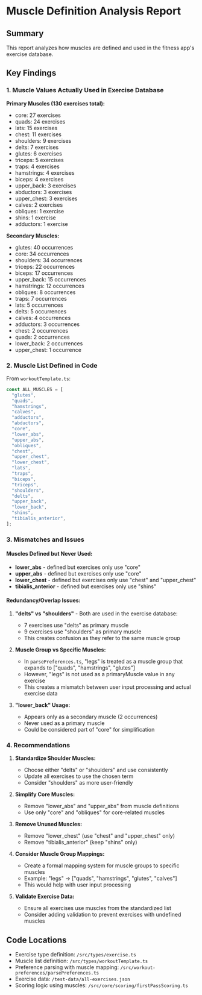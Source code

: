 # Muscle Definition Analysis Report

## Summary

This report analyzes how muscles are defined and used in the fitness app's exercise database.

## Key Findings

### 1. Muscle Values Actually Used in Exercise Database

**Primary Muscles (130 exercises total):**

- core: 27 exercises
- quads: 24 exercises
- lats: 15 exercises
- chest: 11 exercises
- shoulders: 9 exercises
- delts: 7 exercises
- glutes: 6 exercises
- triceps: 5 exercises
- traps: 4 exercises
- hamstrings: 4 exercises
- biceps: 4 exercises
- upper_back: 3 exercises
- abductors: 3 exercises
- upper_chest: 3 exercises
- calves: 2 exercises
- obliques: 1 exercise
- shins: 1 exercise
- adductors: 1 exercise

**Secondary Muscles:**

- glutes: 40 occurrences
- core: 34 occurrences
- shoulders: 34 occurrences
- triceps: 22 occurrences
- biceps: 17 occurrences
- upper_back: 15 occurrences
- hamstrings: 12 occurrences
- obliques: 8 occurrences
- traps: 7 occurrences
- lats: 5 occurrences
- delts: 5 occurrences
- calves: 4 occurrences
- adductors: 3 occurrences
- chest: 2 occurrences
- quads: 2 occurrences
- lower_back: 2 occurrences
- upper_chest: 1 occurrence

### 2. Muscle List Defined in Code

From `workoutTemplate.ts`:

```typescript
const ALL_MUSCLES = [
  "glutes",
  "quads",
  "hamstrings",
  "calves",
  "adductors",
  "abductors",
  "core",
  "lower_abs",
  "upper_abs",
  "obliques",
  "chest",
  "upper_chest",
  "lower_chest",
  "lats",
  "traps",
  "biceps",
  "triceps",
  "shoulders",
  "delts",
  "upper_back",
  "lower_back",
  "shins",
  "tibialis_anterior",
];
```

### 3. Mismatches and Issues

#### Muscles Defined but Never Used:

- **lower_abs** - defined but exercises only use "core"
- **upper_abs** - defined but exercises only use "core"
- **lower_chest** - defined but exercises only use "chest" and "upper_chest"
- **tibialis_anterior** - defined but exercises only use "shins"

#### Redundancy/Overlap Issues:

1. **"delts" vs "shoulders"** - Both are used in the exercise database:
   - 7 exercises use "delts" as primary muscle
   - 9 exercises use "shoulders" as primary muscle
   - This creates confusion as they refer to the same muscle group

2. **Muscle Group vs Specific Muscles:**
   - In `parsePreferences.ts`, "legs" is treated as a muscle group that expands to ["quads", "hamstrings", "glutes"]
   - However, "legs" is not used as a primaryMuscle value in any exercise
   - This creates a mismatch between user input processing and actual exercise data

3. **"lower_back" Usage:**
   - Appears only as a secondary muscle (2 occurrences)
   - Never used as a primary muscle
   - Could be considered part of "core" for simplification

### 4. Recommendations

1. **Standardize Shoulder Muscles:**
   - Choose either "delts" or "shoulders" and use consistently
   - Update all exercises to use the chosen term
   - Consider "shoulders" as more user-friendly

2. **Simplify Core Muscles:**
   - Remove "lower_abs" and "upper_abs" from muscle definitions
   - Use only "core" and "obliques" for core-related muscles

3. **Remove Unused Muscles:**
   - Remove "lower_chest" (use "chest" and "upper_chest" only)
   - Remove "tibialis_anterior" (keep "shins" only)

4. **Consider Muscle Group Mappings:**
   - Create a formal mapping system for muscle groups to specific muscles
   - Example: "legs" → ["quads", "hamstrings", "glutes", "calves"]
   - This would help with user input processing

5. **Validate Exercise Data:**
   - Ensure all exercises use muscles from the standardized list
   - Consider adding validation to prevent exercises with undefined muscles

## Code Locations

- Exercise type definition: `/src/types/exercise.ts`
- Muscle list definition: `/src/types/workoutTemplate.ts`
- Preference parsing with muscle mapping: `/src/workout-preferences/parsePreferences.ts`
- Exercise data: `/test-data/all-exercises.json`
- Scoring logic using muscles: `/src/core/scoring/firstPassScoring.ts`
